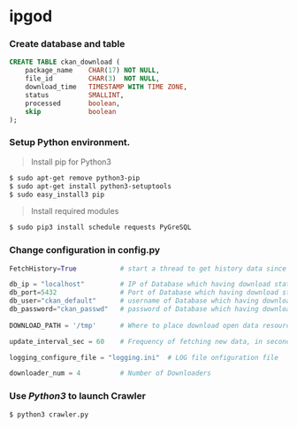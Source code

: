 # ipgod

### Create database and table
```SQL
CREATE TABLE ckan_download (
	package_name    CHAR(17) NOT NULL,
	file_id         CHAR(3)  NOT NULL, 
	download_time   TIMESTAMP WITH TIME ZONE,
	status          SMALLINT,
	processed       boolean, 
	skip            boolean
);
```

### Setup Python environment.
> Install pip for Python3
```bash
$ sudo apt-get remove python3-pip
$ sudo apt-get install python3-setuptools
$ sudo easy_install3 pip
```
> Install required modules
```bash
$ sudo pip3 install schedule requests PyGreSQL
```

### Change configuration in config.py
```python
FetchHistory=True           # start a thread to get history data since last update

db_ip = "localhost"         # IP of Database which having download status 
db_port=5432                # Port of Database which having download status 
db_user="ckan_default"      # username of Database which having download status 
db_password="ckan_passwd"   # password of Database which having download status
 
DOWNLOAD_PATH = '/tmp'      # Where to place download open data resource

update_interval_sec = 60    # Frequency of fetching new data, in second  

logging_configure_file = "logging.ini"  # LOG file onfiguration file

downloader_num = 4          # Number of Downloaders

```

### Use *Python3* to launch Crawler 
```bash
$ python3 crawler.py
```

